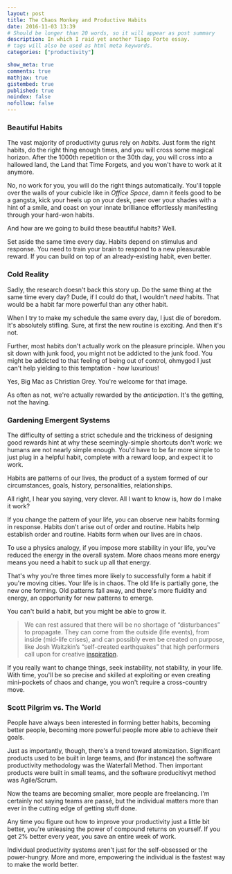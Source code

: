 ```yaml
---
layout: post
title: The Chaos Monkey and Productive Habits
date: 2016-11-03 13:39
# Should be longer than 20 words, so it will appear as post summary
description: In which I raid yet another Tiago Forte essay.
# tags will also be used as html meta keywords.
categories: ["productivity"] 

show_meta: true
comments: true
mathjax: true
gistembed: true
published: true
noindex: false
nofollow: false
---
```


### Beautiful Habits<a id="orgheadline1"></a>

The vast majority of productivity gurus rely on *habits*. Just form the right
habits, do the right thing enough times, and you will cross some magical
horizon. After the 1000th repetition or the 30th day, you will cross into a
hallowed land, the Land that Time Forgets, and you won't have to work at it
anymore. 

No, no work for you, you will do the right things automatically. You'll topple
over the walls of your cubicle like in *Office Space*, damn it feels good to be a
gangsta, kick your heels up on your desk, peer over your shades with a hint of a
smile, and coast on your innate brilliance effortlessly manifesting through your
hard-won habits.

And how are we going to build these beautiful habits? Well. 

Set aside the same time every day. Habits depend on stimulus and response. You
need to train your brain to respond to a new pleasurable reward. If you can
build on top of an already-existing habit, even better.

### Cold Reality<a id="orgheadline2"></a>

Sadly, the research doesn't back this story up. Do the same thing at the same
time every day? Dude, if I could do that, I wouldn't *need* habits. That would be
a habit far more powerful than any other habit.

When I try to make my schedule the same every day, I just die of boredom. It's
absolutely stifling. Sure, at first the new routine is exciting. And then it's
not.

Further, most habits don't actually work on the pleasure principle. When you sit
down with junk food, you might not be addicted to the junk food. You might be
addicted to that feeling of being out of control, ohmygod I just can't help
yielding to this temptation - how luxurious!

Yes, Big Mac as Christian Grey. You're welcome for that image.

As often as not, we're actually rewarded by the *anticipation*. It's the getting, not the having. 

### Gardening Emergent Systems<a id="orgheadline3"></a>

The difficulty of setting a strict schedule and the trickiness of designing good
rewards hint at why these seemingly-simple shortcuts don't work: we humans are
not nearly simple enough. You'd have to be far more simple to just plug in a
helpful habit, complete with a reward loop, and expect it to work.

Habits are patterns of our lives, the product of a system formed of our circumstances, goals, history, personalities, relationships.

All right, I hear you saying, very clever. All I want to know is, how do I make it work?

If you change the pattern of your life, you can observe new habits forming in
response. Habits don't arise out of order and routine. Habits help establish
order and routine. Habits form when our lives are in chaos.

To use a physics analogy, if you impose more stability in your life, you've
reduced the energy in the overall system. More chaos means more energy means you
need a habit to suck up all that energy.

That's why you're three times more likely to successfully form a habit if you're
moving cities. Your life is in chaos. The old life is partially gone, the new
one forming. Old patterns fall away, and there's more fluidity and energy, an
opportunity for new patterns to emerge.

You can't build a habit, but you might be able to grow it.

> We can rest assured that there will be no shortage of “disturbances” to
> propagate. They can come from the outside (life events), from inside (mid-life
> crises), and can possibly even be created on purpose, like Josh Waitzkin’s
> “self-created earthquakes” that high performers call upon for creative
> [inspiration](https://medium.com/forte-labs/the-fall-of-neo-pavlovianism-and-rise-of-emergent-behavior-change-896261c88202#.936iuwfrp).

If you really want to change things, seek instability, not stability, in your
life. With time, you'll be so precise and skilled at exploiting or even creating
mini-pockets of chaos and change, you won't require a cross-country move.

### Scott Pilgrim vs. The World<a id="orgheadline4"></a>

People have always been interested in forming better habits, becoming better
people, becoming more powerful people more able to achieve their goals.

Just as importantly, though, there's a trend toward atomization. Significant
products used to be built in large teams, and (for instance) the software
productivity methodology was the Waterfall Method. Then important products were
built in small teams, and the software producitivyt method was Agile/Scrum.

Now the teams are becoming smaller, more people are freelancing. I'm certainly
not saying teams are passé, but the individual matters more than ever in the
cutting edge of getting stuff done.

Any time you figure out how to improve your productivity just a little bit
better, you're unleasing the power of compound returns on yourself. If you get
2% better every year, you save an entire week of work.

Individual productivity systems aren't just for the self-obsessed or the
power-hungry. More and more, empowering the individual is the fastest way to
make the world better.
